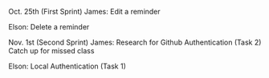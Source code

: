 Oct. 25th (First Sprint)
James:
Edit a reminder

Elson:
Delete a reminder

Nov. 1st (Second Sprint)
James:
Research for Github Authentication (Task 2)
Catch up for missed class

Elson:
Local Authentication (Task 1)





